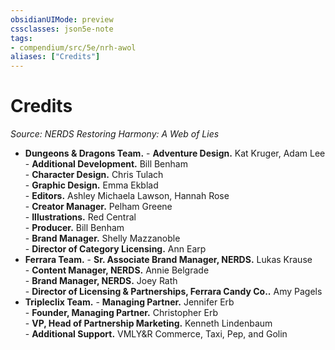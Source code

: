 ```yaml
---
obsidianUIMode: preview
cssclasses: json5e-note
tags:
- compendium/src/5e/nrh-awol
aliases: ["Credits"]
---
```

# Credits
*Source: NERDS Restoring Harmony: A Web of Lies* 

- **Dungeons & Dragons Team.**     - **Adventure Design.** Kat Kruger, Adam Lee    
        - **Additional Development.** Bill Benham    
        - **Character Design.** Chris Tulach    
        - **Graphic Design.** Emma Ekblad    
        - **Editors.** Ashley Michaela Lawson, Hannah Rose    
        - **Creator Manager.** Pelham Greene    
        - **Illustrations.** Red Central    
        - **Producer.** Bill Benham    
        - **Brand Manager.** Shelly Mazzanoble    
        - **Director of Category Licensing.** Ann Earp    
- **Ferrara Team.**     - **Sr. Associate Brand Manager, NERDS.** Lukas Krause    
        - **Content Manager, NERDS.** Annie Belgrade    
        - **Brand Manager, NERDS.** Joey Rath    
        - **Director of Licensing & Partnerships, Ferrara Candy Co..** Amy Pagels    
- **Tripleclix Team.**     - **Managing Partner.** Jennifer Erb    
        - **Founder, Managing Partner.** Christopher Erb    
        - **VP, Head of Partnership Marketing.** Kenneth Lindenbaum    
        - **Additional Support.** VMLY&R Commerce, Taxi, Pep, and Golin